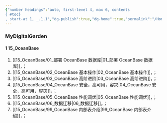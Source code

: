 ```yaml
---
{"number headings":"auto, first-level 4, max 6, contents
{ #toc}
, start-at 1, _.1.1","dg-publish":true,"dg-home":true,"permalink":"/Home/","tags":["gardenEntry"],"dgPassFrontmatter":true}
---
```



### MyDigitalGarden
#### 1 15_OceanBase 
1. [[15_OceanBase/01_部署 OceanBase 数据库\|01_部署 OceanBase 数据库]]，；
2. [[15_OceanBase/02_OceanBase 基本操作\|02_OceanBase 基本操作]]，；
3. [[15_OceanBase/03_OceanBase 高阶进阶\|03_OceanBase 高阶进阶]]，；
4. [[15_OceanBase/04_OceanBase 安全，高可用，容灾\|04_OceanBase 安全，高可用，容灾]]，；
5. [[15_OceanBase/05_OceanBase 性能调优\|05_OceanBase 性能调优]]，；
6. [[15_OceanBase/06_数据迁移\|06_数据迁移]]，；
7. [[15_OceanBase/99_OceanBase 内部表介绍\|99_OceanBase 内部表介绍]]，；







